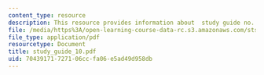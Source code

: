 ```yaml
---
content_type: resource
description: This resource provides information about  study guide no. 10.
file: /media/https%3A/open-learning-course-data-rc.s3.amazonaws.com/sts-005-disease-and-society-in-america-fall-2005/70439171727106ccfa06e5ad49d958db_study_guide_10.pdf
file_type: application/pdf
resourcetype: Document
title: study_guide_10.pdf
uid: 70439171-7271-06cc-fa06-e5ad49d958db
---
```


